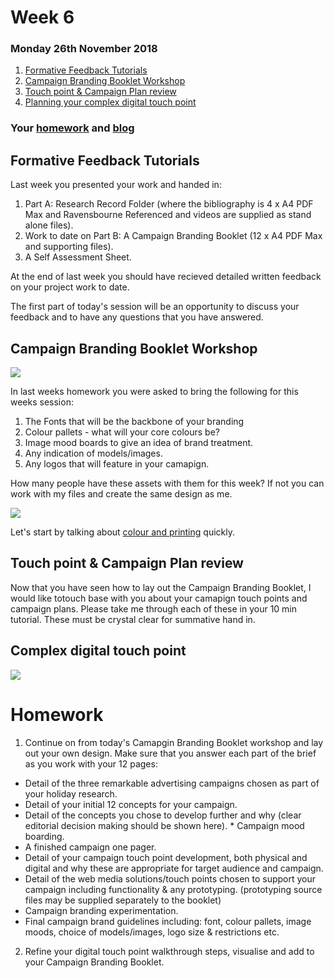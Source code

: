 # Week 6

### Monday 26th November 2018

1. [Formative Feedback Tutorials](#Formative-Feedback-Tutorials)
2. [Campaign Branding Booklet Workshop](#Campaign-Branding-Booklet-Workshop)
3. [Touch point & Campaign Plan review](#Touch-point-&-Campaign-Plan-review)
4. [Planning your complex digital touch point](#Complex-digital-touch-point)

### Your [homework](#homework) and [blog](#blog)

## Formative Feedback Tutorials

Last week you presented your work and handed in: 

1. Part A: Research Record Folder (where the bibliography is 4 x A4 PDF Max and Ravensbourne Referenced and videos are supplied as stand alone files).
2. Work to date on Part B: A Campaign Branding Booklet (12 x A4 PDF Max and supporting files).
3. A Self Assessment Sheet.

At the end of last week you should have recieved detailed written feedback on your project work to date. 

The first part of today's session will be an opportunity to discuss your feedback and to have any questions that you have answered. 

## Campaign Branding Booklet Workshop

![](https://github.com/RavensbourneWebMedia/Digital_Advertising/blob/Digital_Advertising_2018/19/sessions/05/assets/Brand_Guidelines.jpg)

In last weeks homework you were asked to bring the following for this weeks session: 

1. The Fonts that will be the backbone of your branding
2. Colour pallets - what will your core colours be? 
3. Image mood boards to give an idea of brand treatment. 
4. Any indication of models/images.
5. Any logos that will feature in your camapign. 

How many people have these assets with them for this week? If not you can work with my files and create the same design as me. 

![](https://github.com/RavensbourneWebMedia/Digital_Advertising/blob/Digital_Advertising_2018/19/sessions/06/assets/branding-outline.png)

Let's start by talking about [colour and printing](https://github.com/RavensbourneWebMedia/Digital_Advertising/blob/Digital_Advertising_2018/19/sessions/06/assets/Web_Media_Campaign_Branding_Booklet.pdf) quickly. 

## Touch point & Campaign Plan review

Now that you have seen how to lay out the Campaign Branding Booklet, I would like totouch base with you about your camapign touch points and campaign plans. Please take me through each of these in your 10 min tutorial. These must be crystal clear for summative hand in. 

## Complex digital touch point

![](https://github.com/RavensbourneWebMedia/Digital_Advertising/blob/Digital_Advertising_2018/19/sessions/06/assets/post-it-note-walkthrough.png)

# Homework

1. Continue on from today's Camapgin Branding Booklet workshop and lay out your own design. Make sure that you answer each part of the brief as you work with your 12 pages: 

* Detail of the three remarkable advertising campaigns chosen as part of your holiday research. 
* Detail of your initial 12 concepts for your campaign. 
* Detail of the concepts you chose to develop further and why (clear editorial decision making should be shown here). * Campaign mood boarding. 
* A finished campaign one pager.
* Detail of your campaign touch point development, both physical and digital and why these are appropriate for target audience and campaign.
* Detail of the web media solutions/touch points chosen to support your campaign including functionality & any prototyping. (prototyping source files may be supplied separately to the booklet)
* Campaign branding experimentation.
* Final campaign brand guidelines including: font, colour pallets, image moods, choice of models/images, logo size & restrictions etc. 

2. Refine your digital touch point walkthrough steps, visualise and add to your Campaign Branding Booklet. 


